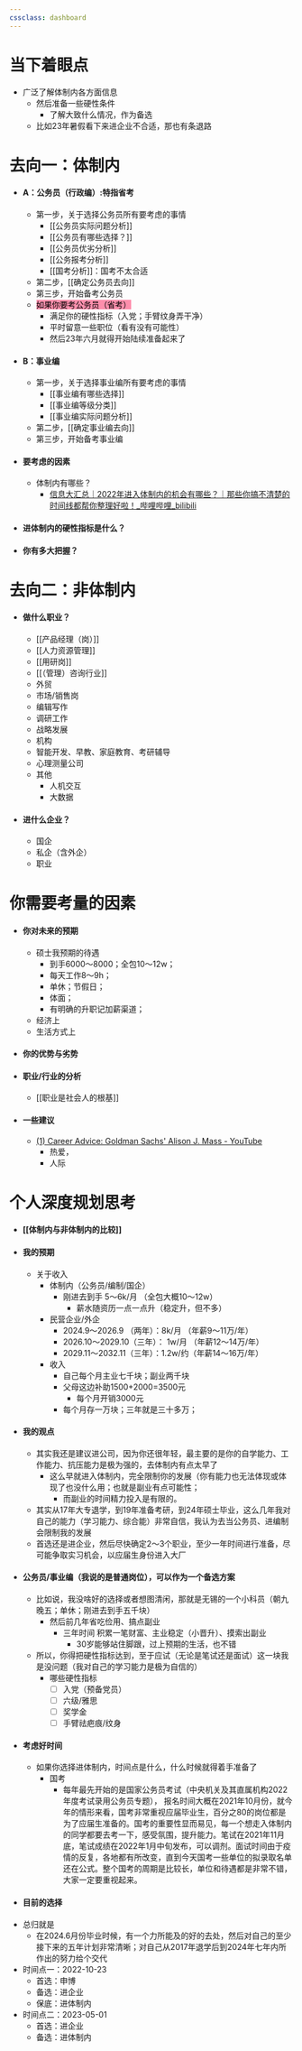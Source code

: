 ```yaml
---
cssclass: dashboard
---
```

# 当下着眼点
- 广泛了解体制内各方面信息
	- 然后准备一些硬性条件
		- 了解大致什么情况，作为备选
	- 比如23年暑假看下来进企业不合适，那也有条退路
# 去向一：体制内

- #### A：公务员（行政编）:特指省考
	- 第一步，关于选择公务员所有要考虑的事情
		- [[公务员实际问题分析]]
		- [[公务员有哪些选择？]]
		- [[公务员优劣分析]]
		- [[公务报考分析]]
		- [[国考分析]]：国考不太合适
	- 第二步，[[确定公务员去向]]
	- 第三步，开始备考公务员
	- <mark style="background: #FF5582A6;">如果你要考公务员（省考）</mark>
		- 满足你的硬性指标（入党；手臂纹身弄干净）
		- 平时留意一些职位（看有没有可能性）
		- 然后23年六月就得开始陆续准备起来了
- #### B：事业编
	- 第一步，关于选择事业编所有要考虑的事情
		- [[事业编有哪些选择]]
		- [[事业编等级分类]]
		- [[事业编实际问题分析]]
	- 第二步，[[确定事业编去向]]
	- 第三步，开始备考事业编
- #### 要考虑的因素
	- 体制内有哪些？
		- [信息大汇总｜2022年进入体制内的机会有哪些？｜那些你搞不清楚的时间线都帮你整理好啦！_哔哩哔哩_bilibili](https://www.bilibili.com/video/BV14d4y1K7E6/?spm_id_from=333.337.search-card.all.click&vd_source=025a435f75f64171dd9cd96896be80a4)
- #### 进体制内的硬性指标是什么？
- #### 你有多大把握？


# 去向二：非体制内
- #### 做什么职业？
	- [[产品经理（岗）]]
	- [[人力资源管理]]
	- [[用研岗]]
	- [[（管理）咨询行业]]
	- 外贸
	- 市场/销售岗
	- 编辑写作
	- 调研工作
	- 战略发展
	- 机构
	- 智能开发、早教、家庭教育、考研辅导
	- 心理测量公司
	- 其他
		- 人机交互
		- 大数据
- #### 进什么企业？
	- 国企
	- 私企（含外企）
	- 职业

# 你需要考量的因素
- #### 你对未来的预期
	- 硕士我预期的待遇
		- 到手6000～8000；全包10～12w； 
		- 每天工作8～9h；
		- 单休；节假日；
		- 体面；
		- 有明确的升职记加薪渠道；
	- 经济上
	- 生活方式上
- #### 你的优势与劣势
- #### 职业/行业的分析
	- [[职业是社会人的根基]]
- #### 一些建议
	- [(1) Career Advice: Goldman Sachs' Alison J. Mass - YouTube](https://www.youtube.com/watch?v=zT_sdzq4VT0&t=145s)
		- 热爱，
		- 人际

# 个人深度规划思考
- #### [[体制内与非体制内的比较]]
- #### 我的预期
	- 关于收入
		- 体制内（公务员/编制/国企）
			- 刚进去到手 5～6k/月 （全包大概10～12w）
				- 薪水随资历一点一点升（稳定升，但不多）
		- 民营企业/外企
			- 2024.9～2026.9 （两年）：8k/月 （年薪9～11万/年）
			- 2026.10～2029.10（三年）： 1w/月 （年薪12～14万/年）
			- 2029.11～2032.11（三年）：1.2w/约（年薪14～16万/年）
		- 收入
			- 自己每个月主业七千块；副业两千块
			- 父母这边补助1500+2000=3500元
				- 每个月开销3000元
			- 每个月存一万块；三年就是三十多万；
- #### 我的观点
	- 其实我还是建议进公司，因为你还很年轻，最主要的是你的自学能力、工作能力、抗压能力是极为强的，去体制内有点太早了
		- 这么早就进入体制内，完全限制你的发展（你有能力也无法体现或体现了也没什么用；也就是副业有点可能性；
			- 而副业的时间精力投入是有限的。
	- 其实从17年大专退学，到19年准备考研，到24年硕士毕业，这么几年我对自己的能力（学习能力、综合能）非常自信，我认为去当公务员、进编制会限制我的发展
	- 首选还是进企业，然后尽快确定2～3个职业，至少一年时间进行准备，尽可能争取实习机会，以应届生身份进入大厂
- #### 公务员/事业编（我说的是普通岗位），可以作为一个备选方案
	- 比如说，我没啥好的选择或者想图清闲，那就是无锡的一个小科员（朝九晚五；单休；刚进去到手五千块）
		- 然后前几年省吃俭用、搞点副业
			- 三年时间 积累一笔财富、主业稳定（小晋升）、摸索出副业
				- 30岁能够站住脚跟，过上预期的生活，也不错
	- 所以，你得把硬性指标达到，至于应试（无论是笔试还是面试）这一块我是没问题（我对自己的学习能力是极为自信的）
		- 哪些硬性指标
			- [ ] 入党（预备党员）
			- [ ] 六级/雅思
			- [ ] 奖学金
			- [ ] 手臂祛疤痕/纹身
- #### 考虑好时间
	- 如果你选择进体制内，时间点是什么，什么时候就得着手准备了
		- 国考
			- 每年最先开始的是国家公务员考试（中央机关及其直属机构2022年度考试录用公务员专题）， 报名时间大概在2021年10月份，就今年的情形来看，国考非常重视应届毕业生，百分之80的岗位都是为了应届生准备的。国考的重要性显而易见，每一个想走入体制内的同学都要去考一下，感受氛围，提升能力。笔试在2021年11月底，笔试成绩在2022年1月中旬发布，可以调剂。面试时间由于疫情的反复，各地都有所改变，直到今天国考一些单位的拟录取名单还在公式。整个国考的周期是比较长，单位和待遇都是非常不错，大家一定要重视起来。
- #### 目前的选择
- 总归就是 
	- 在2024.6月份毕业时候，有一个力所能及的好的去处，然后对自己的至少接下来的五年计划非常清晰；对自己从2017年退学后到2024年七年内所作出的努力给个交代
- 时间点一：2022-10-23
	- 首选：申博
	- 备选：进企业
	- 保底：进体制内
- 时间点二：2023-05-01
	- 首选：进企业
	- 备选：进体制内
